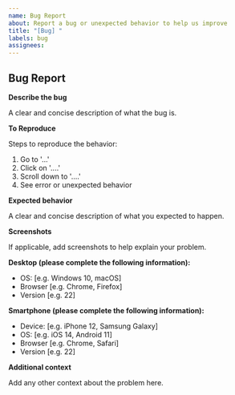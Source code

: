 ```yaml
---
name: Bug Report
about: Report a bug or unexpected behavior to help us improve
title: "[Bug] "
labels: bug
assignees: 
---
```


## Bug Report

**Describe the bug**

A clear and concise description of what the bug is.

**To Reproduce**

Steps to reproduce the behavior:

1. Go to '...'
2. Click on '....'
3. Scroll down to '....'
4. See error or unexpected behavior

**Expected behavior**

A clear and concise description of what you expected to happen.

**Screenshots**

If applicable, add screenshots to help explain your problem.

**Desktop (please complete the following information):**

- OS: [e.g. Windows 10, macOS]
- Browser [e.g. Chrome, Firefox]
- Version [e.g. 22]

**Smartphone (please complete the following information):**

- Device: [e.g. iPhone 12, Samsung Galaxy]
- OS: [e.g. iOS 14, Android 11]
- Browser [e.g. Chrome, Safari]
- Version [e.g. 22]

**Additional context**

Add any other context about the problem here.
